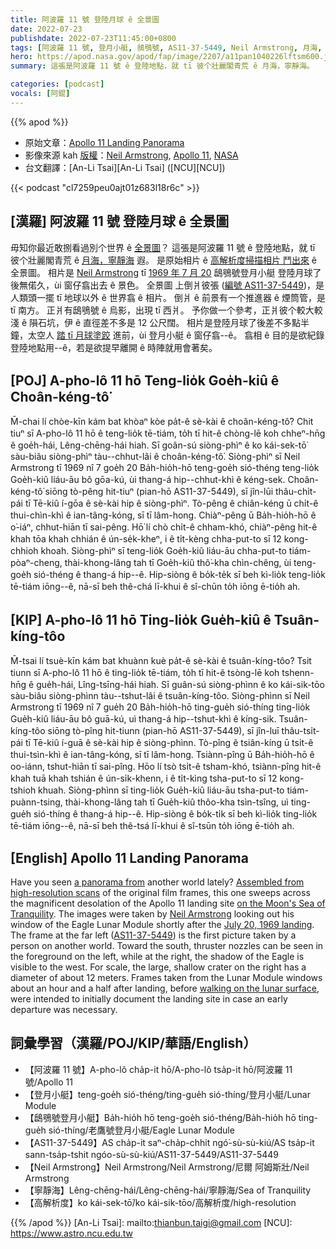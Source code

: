 ```yaml
---
title: 阿波羅 11 號 登陸月球 ê 全景圖
date: 2022-07-23
publishdate: 2022-07-23T11:45:00+0800
tags: [阿波羅 11 號, 登月小艇, 鴟鴞號, AS11-37-5449, Neil Armstrong, 月海, 寧靜海, 高解析度, 解析度]
hero: https://apod.nasa.gov/apod/fap/image/2207/a11pan1040226lftsm600.jpg
summary: 這張是阿波羅 11 號 ê 登陸地點，就 tī 彼个壯麗閣青荒 ê 月海，寧靜海。

categories: [podcast]
vocals: [阿錕]
---
```


{{% apod %}}

- 原始文章：[Apollo 11 Landing Panorama](https://apod.nasa.gov/apod/ap220723.html)
- 影像來源 kah [版權][copyright]：[Neil Armstrong](http://en.wikipedia.org/wiki/Neil_Armstrong), [Apollo 11](https://www.nasa.gov/mission_pages/apollo/apollo-11.html), [NASA](http://www.nasa.gov/)
- 台文翻譯：[An-Li Tsai][An-Li Tsai] ([NCU][NCU])

{{< podcast "cl7259peu0ajt01z683l18r6c" >}}

## [漢羅] 阿波羅 11 號 登陸月球 ê 全景圖
毋知你最近敢捌看過別个世界 ê [全景圖][a panorama from]？
這張是阿波羅 11 號 ê 登陸地點，就 tī 彼个壯麗閣青荒 ê [月海，寧靜海][on the Moon's Sea of Tranquility] 遐。
是原始相片 ê [高解析度掃描相片 鬥出來][Assembled from high-resolution scans] ê 全景圖。
相片是 [Neil Armstrong][Neil Armstrong] tī [1969 年 7 月 20][July 20, 1969 landing] 鴟鴞號登月小艇 登陸月球了後無偌久，ùi 窗仔翕出去 ê 景色。
全景圖 上倒爿彼張 ([編號 AS11-37-5449][AS11-37-5449])，是人類頭一擺 tī 地球以外 ê 世界翕 ê 相片。
倒爿 ê 前景有一个推進器 ê 煙筒管，是 tī 南方。
正爿有鴟鴞號 ê 烏影，出現 tī 西爿。
予你做一个參考，正爿彼个較大較淺 ê 隕石坑，伊 ê 直徑差不多是 12 公尺闊。
相片是登陸月球了後差不多點半鐘，太空人 [踏 tī 月球塗跤][walking on the lunar surface] 進前，ùi 登月小艇 ê 窗仔翕--ê。
翕相 ê 目的是欲紀錄登陸地點用--ê，若是欲提早離開 ê 時陣就用會著矣。


## [POJ] A-pho-lô 11 hō Teng-lio̍k Goe̍h-kiû ê Choân-kéng-tô͘
M̄-chai lí chòe-kīn kám bat khòaⁿ kòe pa̍t-ê sè-kài ê choân-kéng-tô͘?
Chit tiuⁿ sī A-pho-lô 11 hō ê teng-lio̍k tē-tiám, to̍h tī hit-ê chòng-lē koh chheⁿ-hn̄g ê goe̍h-hái, Lêng-chēng-hái hiah.
Sī goân-sú siòng-phìⁿ ê ko kái-sek-tō͘ sàu-biâu siòng-phìⁿ tàu--chhut-lâi ê choân-kéng-tô͘.
Siòng-phìⁿ sī Neil Armstrong tī 1969 nî 7 goe̍h 20 Ba̍h-hio̍h-hō teng-goe̍h sió-théng teng-lio̍k Goe̍h-kiû liáu-āu bô gōa-kú, ùi thang-á hip--chhut-khì ê kéng-sek.
Choân-kéng-tô͘ siōng tò-pêng hit-tiuⁿ (pian-hō AS11-37-5449), sī jîn-lūi thâu-chi̍t-pái tī Tē-kiû í-gōa ê sè-kài hip ê siòng-phìⁿ.
Tò-pêng ê chiân-kéng ū chi̍t-ê thui-chìn-khì ê ian-tâng-kóng, sī tī lâm-hong.
Chiàⁿ-pêng ū Ba̍h-hio̍h-hō ê o͘-iáⁿ, chhut-hiān tī sai-pêng.
Hō͘ lí chò chi̍t-ê chham-khó, chiàⁿ-pêng hit-ê khah tōa khah chhián ê ún-se̍k-kheⁿ, i ê ti̍t-kèng chha-put-to sī 12 kong-chhioh khoah.
Siòng-phìⁿ sī teng-lio̍k Goe̍h-kiû liáu-āu chha-put-to tiám-pòaⁿ-cheng, thài-khong-lâng tah tī Goe̍h-kiû thô͘-kha chìn-chêng, ùi teng-goe̍h sió-théng ê thang-á hip--ê.
Hip-siòng ê bo̍k-te̍k sī beh kì-lio̍k teng-lio̍k tē-tiám iōng--ê, nā-sī beh thê-chá lī-khui ê sî-chūn to̍h iōng ē-tio̍h ah.

## [KIP] A-pho-lô 11 hō Ting-lio̍k Gue̍h-kiû ê Tsuân-kíng-tôo
M̄-tsai lí tsuè-kīn kám bat khuànn kuè pa̍t-ê sè-kài ê tsuân-kíng-tôo?
Tsit tiunn sī A-pho-lô 11 hō ê ting-lio̍k tē-tiám, to̍h tī hit-ê tsòng-lē koh tshenn-hn̄g ê gue̍h-hái, Lîng-tsīng-hái hiah.
Sī guân-sú siòng-phìnn ê ko kái-sik-tōo sàu-biâu siòng-phìnn tàu--tshut-lâi ê tsuân-kíng-tôo.
Siòng-phìnn sī Neil Armstrong tī 1969 nî 7 gue̍h 20 Ba̍h-hio̍h-hō ting-gue̍h sió-thíng ting-lio̍k Gue̍h-kiû liáu-āu bô guā-kú, uì thang-á hip--tshut-khì ê kíng-sik.
Tsuân-kíng-tôo siōng tò-pîng hit-tiunn (pian-hō AS11-37-5449), sī jîn-luī thâu-tsi̍t-pái tī Tē-kiû í-guā ê sè-kài hip ê siòng-phìnn.
Tò-pîng ê tsiân-kíng ū tsi̍t-ê thui-tsìn-khì ê ian-tâng-kóng, sī tī lâm-hong.
Tsiànn-pîng ū Ba̍h-hio̍h-hō ê oo-iánn, tshut-hiān tī sai-pîng.
Hōo lí tsò tsi̍t-ê tsham-khó, tsiànn-pîng hit-ê khah tuā khah tshián ê ún-si̍k-khenn, i ê ti̍t-kìng tsha-put-to sī 12 kong-tshioh khuah.
Siòng-phìnn sī ting-lio̍k Gue̍h-kiû liáu-āu tsha-put-to tiám-puànn-tsing, thài-khong-lâng tah tī Gue̍h-kiû thôo-kha tsìn-tsîng, uì ting-gue̍h sió-thíng ê thang-á hip--ê.
Hip-siòng ê bo̍k-ti̍k sī beh kì-lio̍k ting-lio̍k tē-tiám iōng--ê, nā-sī beh thê-tsá lī-khui ê sî-tsūn to̍h iōng ē-tio̍h ah.

## [English] Apollo 11 Landing Panorama

Have you seen [a panorama from][a panorama from] another world lately?
[Assembled from high-resolution scans][Assembled from high-resolution scans] of the original film frames, this one sweeps across the magnificent desolation of the Apollo 11 landing site [on the Moon's Sea of Tranquility][on the Moon's Sea of Tranquility].
The images were taken by [Neil Armstrong][Neil Armstrong] looking out his window of the Eagle Lunar Module shortly after the [July 20, 1969 landing][July 20, 1969 landing].
The frame at the far left ([AS11-37-5449][AS11-37-5449]) is the first picture taken by a person on another world.
Toward the south, thruster nozzles can be seen in the foreground on the left, while at the right, the shadow of the Eagle is visible to the west.
For scale, the large, shallow crater on the right has a diameter of about 12 meters.
Frames taken from the Lunar Module windows about an hour and a half after landing, before [walking on the lunar surface][walking on the lunar surface], were intended to initially document the landing site in case an early departure was necessary.

## 詞彙學習（漢羅/POJ/KIP/華語/English）
- 【阿波羅 11 號】A-pho-lô cha̍p-it hō/A-pho-lô tsa̍p-it hō/阿波羅 11 號/Apollo 11
- 【登月小艇】teng-goe̍h sió-théng/ting-gue̍h sió-thíng/登月小艇/Lunar Module
- 【鴟鴞號登月小艇】Ba̍h-hio̍h hō teng-goe̍h sió-théng/Ba̍h-hio̍h hō ting-gue̍h sió-thíng/老鷹號登月小艇/Eagle Lunar Module
- 【AS11-37-5449】AS cha̍p-it saⁿ-cha̍p-chhit ngó͘-sù-sù-kiú/AS tsa̍p-it sann-tsa̍p-tshit ngóo-sù-sù-kiú/AS11-37-5449/AS11-37-5449
- 【Neil Armstrong】Neil Armstrong/Neil Armstrong/尼爾 阿姆斯壯/Neil Armstrong
- 【寧靜海】Lêng-chēng-hái/Lêng-chēng-hái/寧靜海/Sea of Tranquility
- 【高解析度】ko kái-sek-tō͘/ko kái-sik-tōo/高解析度/high-resolution


{{% /apod %}}
[An-Li Tsai]: mailto:thianbun.taigi@gmail.com
[NCU]: https://www.astro.ncu.edu.tw

[copyright]: https://apod.nasa.gov/apod/fap/lib/about_apod.html#srapply

[a panorama from]:https://www.nasa.gov/feature/jpl/nasa-s-perseverance-scouts-mars-sample-return-campaign-landing-sites
[Assembled from high-resolution scans]:http://www.hq.nasa.gov/alsj/a11/images11.html#a11pan5449-53
[on the Moon's Sea of Tranquility]:https://apod.nasa.gov/apod/ap190719.html
[Neil Armstrong]:https://en.wikipedia.org/wiki/Neil_Armstrong
[July 20, 1969 landing]:https://www.nasa.gov/mission_pages/apollo/apollo-11.html
[AS11-37-5449]:http://www.hq.nasa.gov/alsj/a11/images11.html#5449
[walking on the lunar surface]:http://www.hq.nasa.gov/alsj/a11/a11.html
